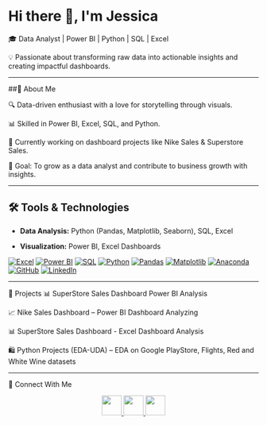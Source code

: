 # Hi there 👋, I'm Jessica

🎓 Data Analyst | Power BI | Python | SQL | Excel

💡 Passionate about transforming raw data into actionable insights and creating impactful dashboards.

---

##🧠 About Me

🔍 Data-driven enthusiast with a love for storytelling through visuals.

📊 Skilled in Power BI, Excel, SQL, and Python.

🚀 Currently working on dashboard projects like Nike Sales & Superstore Sales.

🎯 Goal: To grow as a data analyst and contribute to business growth with insights.

---

## 🛠 Tools & Technologies
- **Data Analysis:** Python (Pandas, Matplotlib, Seaborn), SQL, Excel
  
- **Visualization:** Power BI, Excel Dashboards

[![Excel](https://img.shields.io/badge/Excel-007236?style=for-the-badge&logo=microsoft-excel&logoColor=white)](https://www.microsoft.com/en-us/microsoft-365/excel)
[![Power BI](https://img.shields.io/badge/Power%20BI-F2C811?style=for-the-badge&logo=power-bi&logoColor=black)](https://powerbi.microsoft.com/)
[![SQL](https://img.shields.io/badge/SQL-4479A1?style=for-the-badge&logo=mysql&logoColor=white)](https://www.mysql.com/)
[![Python](https://img.shields.io/badge/Python-3776AB?style=for-the-badge&logo=python&logoColor=white)](https://www.python.org/)
[![Pandas](https://img.shields.io/badge/Pandas-150458?style=for-the-badge&logo=pandas&logoColor=white)](https://pandas.pydata.org/)
[![Matplotlib](https://img.shields.io/badge/Matplotlib-11557C?style=for-the-badge&logo=matplotlib&logoColor=white)](https://matplotlib.org/)
[![Anaconda](https://img.shields.io/badge/Anaconda-44A833?style=for-the-badge&logo=anaconda&logoColor=white)](https://www.anaconda.com/)
[![GitHub](https://img.shields.io/badge/GitHub-181717?style=for-the-badge&logo=github&logoColor=white)](https://github.com/)
[![LinkedIn](https://img.shields.io/badge/LinkedIn-0A66C2?style=for-the-badge&logo=linkedin&logoColor=white)](https://www.linkedin.com/)

---

📂 Projects
📊 SuperStore Sales Dashboard Power BI Analysis

📈 Nike Sales Dashboard – Power BI Dashboard Analyzing 

📊 SuperStore Sales Dashboard - Excel Dashboard Analysis 

🛍️ Python Projects (EDA-UDA) – EDA on Google PlayStore, Flights, Red and White Wine datasets

---

🤝 Connect With Me
<p align="center"> <a href="https://github.com/student-jessicamuradia" target="_blank"> <img src="https://cdn.jsdelivr.net/gh/devicons/devicon/icons/github/github-original.svg" width="40" height="40"/> </a> <a href="https://www.linkedin.com/in/www.linkedin.com/in/jessica-muradia-76b525328/" target="_blank"> <img src="https://cdn.jsdelivr.net/gh/devicons/devicon/icons/linkedin/linkedin-original.svg" width="40" height="40"/> </a> <a href="https://www.instagram.com/jessica_muradia/" target="_blank"> <img src="https://cdn.jsdelivr.net/gh/devicons/devicon/icons/instagram/instagram-original.svg" width="40" height="40"/> </a> </p>

